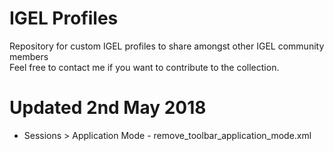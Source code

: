 # IGEL Profiles
Repository for custom IGEL profiles to share amongst other IGEL community members <br />
Feel free to contact me if you want to contribute to the collection. <br />

# Updated 2nd May 2018 <br />
- Sessions > Application Mode - remove_toolbar_application_mode.xml <br />
